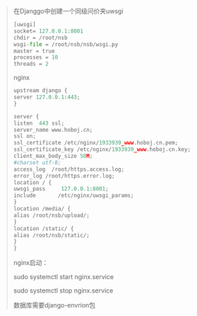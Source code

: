 >在Djanggo中创建一个同级问价夹uwsgi
>
>```python
>[uwsgi]
>socket= 127.0.0.1:8001
>chdir = /root/nsb
>wsgi-file = /root/nsb/nsb/wsgi.py
>master = true
>processes = 10
>threads = 2
>```
>
>nginx
>
>```python
>upstream django {
>server 127.0.0.1:443;
>}
>
>server {
>listen  443 ssl;
>server_name www.hoboj.cn;
>ssl on;
>ssl_certificate /etc/nginx/1933939_www.hoboj.cn.pem;
>ssl_certificate_key /etc/nginx/1933939_www.hoboj.cn.key;
>client_max_body_size 50M;
>#charset utf-8;
>access_log  /root/https.access.log;
>error_log /root/https.error.log;
>location / {
>uwsgi_pass     127.0.0.1:8001;
>include       /etc/nginx/uwsgi_params;
>}
>location /media/ {
> alias /root/nsb/upload/;
>}
>location /static/ {
> alias /root/nsb/static/;
>}   
>}
>
>
>```
>
>nginx启动：
>
>sudo systemctl start nginx.service
>
>sudo systemctl stop nginx.service
>
>数据库需要django-envrion包

